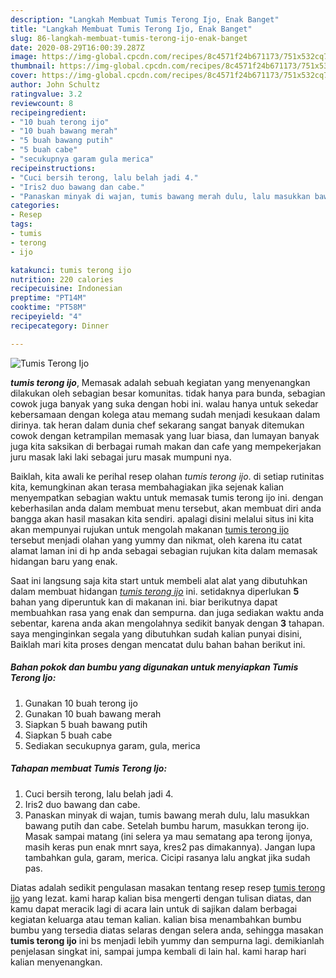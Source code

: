 ```yaml
---
description: "Langkah Membuat Tumis Terong Ijo, Enak Banget"
title: "Langkah Membuat Tumis Terong Ijo, Enak Banget"
slug: 86-langkah-membuat-tumis-terong-ijo-enak-banget
date: 2020-08-29T16:00:39.287Z
image: https://img-global.cpcdn.com/recipes/8c4571f24b671173/751x532cq70/tumis-terong-ijo-foto-resep-utama.jpg
thumbnail: https://img-global.cpcdn.com/recipes/8c4571f24b671173/751x532cq70/tumis-terong-ijo-foto-resep-utama.jpg
cover: https://img-global.cpcdn.com/recipes/8c4571f24b671173/751x532cq70/tumis-terong-ijo-foto-resep-utama.jpg
author: John Schultz
ratingvalue: 3.2
reviewcount: 8
recipeingredient:
- "10 buah terong ijo"
- "10 buah bawang merah"
- "5 buah bawang putih"
- "5 buah cabe"
- "secukupnya garam gula merica"
recipeinstructions:
- "Cuci bersih terong, lalu belah jadi 4."
- "Iris2 duo bawang dan cabe."
- "Panaskan minyak di wajan, tumis bawang merah dulu, lalu masukkan bawang putih dan cabe. Setelah bumbu harum, masukkan terong ijo. Masak sampai matang (ini selera ya mau sematang apa terong ijonya, masih keras pun enak mnrt saya, kres2 pas dimakannya). Jangan lupa tambahkan gula, garam, merica. Cicipi rasanya lalu angkat jika sudah pas."
categories:
- Resep
tags:
- tumis
- terong
- ijo

katakunci: tumis terong ijo 
nutrition: 220 calories
recipecuisine: Indonesian
preptime: "PT14M"
cooktime: "PT58M"
recipeyield: "4"
recipecategory: Dinner

---
```



![Tumis Terong Ijo](https://img-global.cpcdn.com/recipes/8c4571f24b671173/751x532cq70/tumis-terong-ijo-foto-resep-utama.jpg)

<b><i>tumis terong ijo</i></b>, Memasak adalah sebuah kegiatan yang menyenangkan dilakukan oleh sebagian besar komunitas. tidak hanya para bunda, sebagian cowok juga banyak yang suka dengan hobi ini. walau hanya untuk sekedar kebersamaan dengan kolega atau memang sudah menjadi kesukaan dalam dirinya. tak heran dalam dunia chef sekarang sangat banyak ditemukan cowok dengan ketrampilan memasak yang luar biasa, dan lumayan banyak juga kita saksikan di berbagai rumah makan dan cafe yang mempekerjakan juru masak laki laki sebagai juru masak mumpuni nya.



Baiklah, kita awali ke perihal resep olahan <i>tumis terong ijo</i>. di setiap rutinitas kita, kemungkinan akan terasa membahagiakan jika sejenak kalian menyempatkan sebagian waktu untuk memasak tumis terong ijo ini. dengan keberhasilan anda dalam membuat menu tersebut, akan membuat diri anda bangga akan hasil masakan kita sendiri. apalagi disini melalui situs ini kita akan mempunyai rujukan untuk mengolah makanan <u>tumis terong ijo</u> tersebut menjadi olahan yang yummy dan nikmat, oleh karena itu catat alamat laman ini di hp anda sebagai sebagian rujukan kita dalam memasak hidangan baru yang enak.


Saat ini langsung saja kita start untuk membeli alat alat yang dibutuhkan dalam membuat hidangan <u><i>tumis terong ijo</i></u> ini. setidaknya diperlukan <b>5</b> bahan yang diperuntuk kan di makanan ini. biar berikutnya dapat membuahkan rasa yang enak dan sempurna. dan juga sediakan waktu anda sebentar, karena anda akan mengolahnya sedikit banyak dengan <b>3</b> tahapan. saya menginginkan segala yang dibutuhkan sudah kalian punyai disini, Baiklah mari kita proses dengan mencatat dulu bahan bahan berikut ini.

<!--inarticleads1-->

##### Bahan pokok dan bumbu yang digunakan untuk menyiapkan Tumis Terong Ijo:

1. Gunakan 10 buah terong ijo
1. Gunakan 10 buah bawang merah
1. Siapkan 5 buah bawang putih
1. Siapkan 5 buah cabe
1. Sediakan secukupnya garam, gula, merica




<!--inarticleads2-->

##### Tahapan membuat Tumis Terong Ijo:

1. Cuci bersih terong, lalu belah jadi 4.
1. Iris2 duo bawang dan cabe.
1. Panaskan minyak di wajan, tumis bawang merah dulu, lalu masukkan bawang putih dan cabe. Setelah bumbu harum, masukkan terong ijo. Masak sampai matang (ini selera ya mau sematang apa terong ijonya, masih keras pun enak mnrt saya, kres2 pas dimakannya). Jangan lupa tambahkan gula, garam, merica. Cicipi rasanya lalu angkat jika sudah pas.




Diatas adalah sedikit pengulasan masakan tentang resep resep <u>tumis terong ijo</u> yang lezat. kami harap kalian bisa mengerti dengan tulisan diatas, dan kamu dapat meracik lagi di acara lain untuk di sajikan dalam berbagai kegiatan keluarga atau teman kalian. kalian bisa menambahkan bumbu bumbu yang tersedia diatas selaras dengan selera anda, sehingga masakan <b>tumis terong ijo</b> ini bs menjadi lebih yummy dan sempurna lagi. demikianlah penjelasan singkat ini, sampai jumpa kembali di lain hal. kami harap hari kalian menyenangkan.
